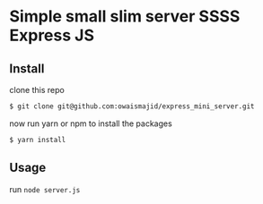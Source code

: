 # Simple small slim server SSSS Express JS
## Install
clone this repo 
```bash
$ git clone git@github.com:owaismajid/express_mini_server.git
````
now run yarn or npm to install the packages
```bash
$ yarn install
```

## Usage
run `node server.js`
